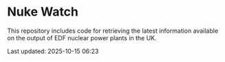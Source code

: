 # Nuke Watch

This repository includes code for retrieving the latest information available on the output of EDF nuclear power plants in the UK.

Last updated: 2025-10-15 06:23